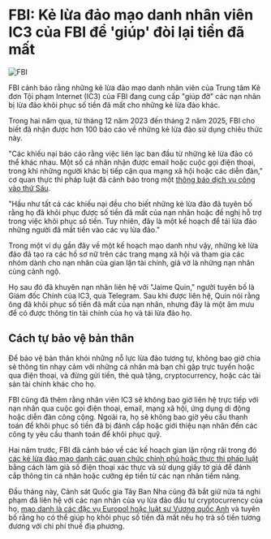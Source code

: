 # FBI: Kẻ lừa đảo mạo danh nhân viên IC3 của FBI để 'giúp' đòi lại tiền đã mất

![FBI](https://www.bleepstatic.com/content/hl-images/2022/12/16/FBI__headpic.jpg)

FBI cảnh báo rằng những kẻ lừa đảo mạo danh nhân viên của Trung tâm Kê đơn Tội phạm Internet (IC3) của FBI đang cung cấp "giúp đỡ" các nạn nhân bị lừa đảo khôi phục số tiền đã mất cho những kẻ lừa đảo khác.

Trong hai năm qua, từ tháng 12 năm 2023 đến tháng 2 năm 2025, FBI cho biết đã nhận được hơn 100 báo cáo về những kẻ lừa đảo sử dụng chiêu thức này.

"Các khiếu nại báo cáo rằng việc liên lạc ban đầu từ những kẻ lừa đảo có thể khác nhau. Một số cá nhân nhận được email hoặc cuộc gọi điện thoại, trong khi những người khác bị tiếp cận qua mạng xã hội hoặc các diễn đàn," cơ quan thực thi pháp luật đã cảnh báo trong một [thông báo dịch vụ công vào thứ Sáu](https://www.ic3.gov/PSA/2025/PSA250418).

"Hầu như tất cả các khiếu nại đều cho biết những kẻ lừa đảo đã tuyên bố rằng họ đã khôi phục được số tiền đã mất của nạn nhân hoặc đề nghị hỗ trợ trong việc khôi phục số tiền. Tuy nhiên, đây là một kế hoạch để tái lừa đảo những người đã mất tiền vào các vụ lừa đảo."

Trong một ví dụ gần đây về một kế hoạch mạo danh như vậy, những kẻ lừa đảo đã tạo ra các hồ sơ nữ trên các trang mạng xã hội và tham gia các nhóm dành cho nạn nhân của gian lận tài chính, giả vờ là những nạn nhân cùng cảnh ngộ.

Họ sau đó đã khuyên nạn nhân liên hệ với "Jaime Quin," người tuyên bố là Giám đốc Chính của IC3, qua Telegram. Sau khi được liên hệ, Quin nói rằng ông đã khôi phục số tiền đã mất của nạn nhân, nhưng đây là một âm mưu để có được thông tin tài chính của họ và tái lừa đảo họ.

## Cách tự bảo vệ bản thân

Để bảo vệ bản thân khỏi những nỗ lực lừa đảo tương tự, không bao giờ chia sẻ thông tin nhạy cảm với những cá nhân mà bạn chỉ gặp trực tuyến hoặc qua điện thoại, và đừng gửi tiền, thẻ quà tặng, cryptocurrency, hoặc các tài sản tài chính khác cho họ.

FBI cũng đã thêm rằng nhân viên IC3 sẽ không bao giờ liên hệ trực tiếp với nạn nhân qua cuộc gọi điện thoại, email, mạng xã hội, ứng dụng di động hoặc diễn đàn công cộng. Ngoài ra, họ sẽ không bao giờ yêu cầu thanh toán để khôi phục số tiền đã bị đánh cắp hoặc giới thiệu nạn nhân đến các công ty yêu cầu thanh toán để khôi phục quỹ.

Hai năm trước, FBI đã cảnh báo về các kế hoạch gian lận rộng rãi trong đó [các kẻ lừa đảo mạo danh các quan chức chính phủ hoặc thực thi pháp luật](https://www.ic3.gov/PSA/2022/PSA220307) bằng cách làm giả số điện thoại xác thực và sử dụng giấy tờ giả để đánh cắp thông tin cá nhân hoặc cưỡng ép tiền từ các nạn nhân tiềm năng.

Đầu tháng này, Cảnh sát Quốc gia Tây Ban Nha cũng đã bắt giữ nửa tá nghi phạm đã liên hệ với các nạn nhân của vụ lừa đảo đầu tư cryptocurrency của họ, [mạo danh là các đặc vụ Europol hoặc luật sư Vương quốc Anh](https://www.bleepingcomputer.com/news/security/six-arrested-for-ai-powered-investment-scams-that-stole-20-million/) và tuyên bố rằng họ có thể giúp họ khôi phục số tiền đã mất nếu họ trả số tiền tương đương với chi phí thuế địa phương.